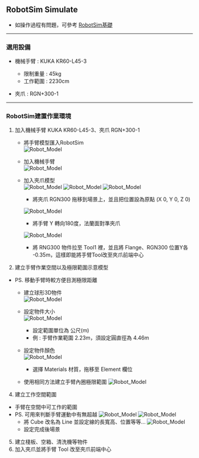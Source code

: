 ## RobotSim Simulate

- 如操作過程有問題，可參考 [RobotSim基礎](https://yazelin.github.io/usc2019-RobotSim/zh-tw/1RobotSimBasic.html)

---
### 選用設備

- 機械手臂 : KUKA KR60-L45-3
	- 限制重量 : 45kg
	- 工作範圍 : 2230cm
	
- 夾爪 : RGN+300-1

---
### RobotSim建置作業環境

1. 加入機械手臂 KUKA KR60-L45-3、夾爪 RGN+300-1
	- 將手臂模型匯入RobotSim                                              
		 ![Robot_Model](./image/RobotSim_Import_Model.png)
		 
	- 加入機械手臂                                                                                   
		![Robot_Model](./image/RobotSim_Import_Robot.png)

	- 加入夾爪模型                                                                                    
		![Robot_Model](./image/RobotSim_Import_New_Asset.png)
		![Robot_Model](./image/RobotSim_Import_RNG300.png)
		![Robot_Model](./image/RobotSim_Set_gripper.png)
		- 將夾爪 RGN300 拖移到場景上，並且把位置設為原點 (X 0, Y 0, Z 0)

		![Robot_Model](./image/RobotSim_Set_Robot_Position.png)
		- 將手臂 Y 轉向180度，法蘭面對準夾爪

		![Robot_Model](./image/RobotSim_Set_Robot_Tool.png)
		- 將 RNG300 物件拉至 Tool1 裡，並且將 Flange、RGN300 位置Y各 -0.35m，這樣即能將手臂Tool改至夾爪前端中心
		
2. 建立手臂作業空間以及極限範圍示意模型

- PS. 移動手臂時較方便目測極限距離

	- 建立球形3D物件                                                                            
		![Robot_Model](./image/RobotSim_Add_Range_Sphere.png)
		
	- 設定物件大小                                                                                 
		![Robot_Model](./image/RobotSim_Range_Size.png)
		- 設定範圍單位為 公尺(m)
		- 例 : 手臂作業範圍 2.23m，須設定圓直徑為 4.46m            
         
	- 設定物件顏色                                                                                   
		![Robot_Model](./image/RobotSim_Range_Color.png)
		- 選擇 Materials 材質，拖移至 Element 欄位

	- 使用相同方法建立手臂內圈極限範圍
		![Robot_Model](./image/RobotSim_Add_Limit_Sphere.png)

4. 建立工作空間範圍
- 手臂在空間中可工作的範圍
- PS. 可用來判斷手臂運動中有無超越
	![Robot_Model](./image/RobotSim_Add_Line.png)
	![Robot_Model](./image/RobotSim_Add_Limit_Sphere.pngRobotSim_Set_Line.png)
	- 將 Cube 改名為 Line 並設定線的長寬高、位置等等...
	![Robot_Model](./image/RobotSim_Set_Limit_Environment.png)
	- 設定完成後場景
5. 建立棧板、空箱、清洗機等物件
6. 加入夾爪並將手臂 Tool 改至夾爪前端中心
<!--stackedit_data:
eyJoaXN0b3J5IjpbLTE2MTUyMzQ3MDEsLTYxNjEzMTYzNCwtOD
A5MzMxODYxLC0yNzczOTMyMjUsMjA5NzA2MTk2MSw4MTEyOTky
NDQsLTEyNTQ0MjE0NzEsLTcwMTA1MDI5NSwtNDYxODU2ODEyLC
02OTE2NTA4NDQsMjA0MTE2NTA4MCwyOTQ1NDg2NjQsLTEzNDY5
MjAyMTQsMjk0NTQ4NjY0LDExODc2NjY3MywtNTk5OTQzMDU0LD
E0NzUwMDEyMiw4MTQ3MDIxMTQsLTE0MDE4MzgwMjQsMTQzODI0
NTcxM119
-->